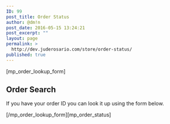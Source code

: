 ```yaml
---
ID: 99
post_title: Order Status
author: @dm!n
post_date: 2016-05-15 13:24:21
post_excerpt: ""
layout: page
permalink: >
  http://dev.juderosario.com/store/order-status/
published: true
---
```

[mp_order_lookup_form]<h2>Order Search</h2><p>If you have your order ID you can look it up using the form below.</p>[/mp_order_lookup_form][mp_order_status]
